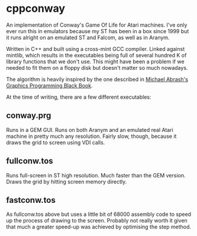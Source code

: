 # cppconway
An implementation of Conway's Game Of Life for Atari machines. I've only ever run this in emulators
because my ST has been in a box since 1999 but it runs alright on an emulated ST and Falcom, as
well as in Aranym.

Written in C++ and built using a cross-mint GCC compiler. Linked against mintlib, which results
in the executables being full of several hundred K of library functions that we don't use. This
might have been a problem if we needed to fit them on a floppy disk but doesn't matter so much
nowadays.

The algorithm is heavily inspired by the one described in
[Michael Abrash's Graphics Programming Black Book](https://github.com/jagregory/abrash-black-book).

At the time of writing, there are a few different executables:

## conway.prg
Runs in a GEM GUI. Runs on both Aranym and an emulated real Atari machine in pretty much any resolution.
Fairly slow, though, because it draws the grid to screen using VDI calls.

## fullconw.tos
Runs full-screen in ST high resolution. Much faster than the GEM version. Draws the grid by hitting
screen memory directly.

## fastconw.tos
As fullconw.tos above but uses a little bit of 68000 assembly code to speed up the process of
drawing to the screen. Probably not really worth it given that much a greater speed-up was
achieved by optimising the step method.
